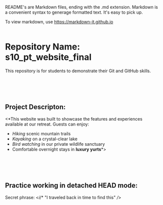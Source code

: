 README's are Markdown files, ending with the .md extension. Markdown is a convenient syntax to generage formatted text. It's easy to pick up.

To view markdown, use https://markdown-it.github.io <br><br>

# Repository Name:  s10_pt_website_final   
This repository is for students to demonstrate their Git and GitHub skills.<br><br><br><br><br>  

## Project Descripton: 
\<*This website was built to showcase the features and experiences available at our retreat. Guests can enjoy:

- *Hiking* scenic mountain trails  
- *Kayaking* on a crystal-clear lake  
- *Bird watching* in our private wildlife sanctuary  
- Comfortable overnight stays in **luxury yurts***><br><br><br><br><br>
             
## Practice working in detached HEAD mode:
Secret phrase: \<*i*/*   "I traveled back in time to find this"   */*>
